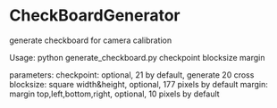 # CheckBoardGenerator
generate checkboard for camera calibration

Usage: python generate_checkboard.py checkpoint blocksize margin

parameters:
    checkpoint: optional, 21 by default, generate 20 cross
    blocksize: square width&height, optional, 177 pixels by default
    margin: margin top,left,bottom,right, optional, 10 pixels by default

